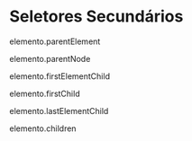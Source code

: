 # Seletores Secundários

elemento.parentElement

elemento.parentNode

elemento.firstElementChild

elemento.firstChild

elemento.lastElementChild

elemento.children
